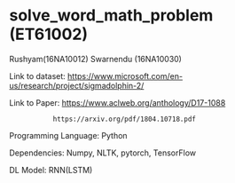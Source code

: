 # solve_word_math_problem (ET61002)
Rushyam(16NA10012)        Swarnendu (16NA10030)


Link to dataset: https://www.microsoft.com/en-us/research/project/sigmadolphin-2/

Link to Paper: https://www.aclweb.org/anthology/D17-1088

               https://arxiv.org/pdf/1804.10718.pdf

Programming Language: Python


Dependencies: Numpy, NLTK, pytorch, TensorFlow


DL Model: RNN(LSTM)

